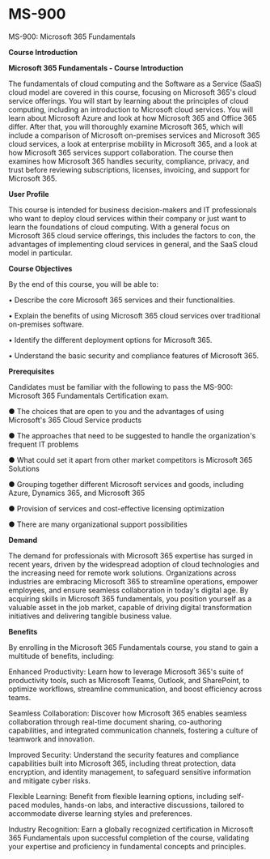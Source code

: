 # MS-900
MS-900: Microsoft 365 Fundamentals

**Course Introduction**


**Microsoft 365 Fundamentals - Course Introduction**

The fundamentals of cloud computing and the Software as a Service (SaaS) cloud model are covered in this course, focusing on Microsoft 365's cloud service offerings. You will start by learning about the principles of cloud computing, including an introduction to Microsoft cloud services. You will learn about Microsoft Azure and look at how Microsoft 365 and Office 365 differ. After that, you will thoroughly examine Microsoft 365, which will include a comparison of Microsoft on-premises services and Microsoft 365 cloud services, a look at enterprise mobility in Microsoft 365, and a look at how Microsoft 365 services support collaboration.
The course then examines how Microsoft 365 handles security, compliance, privacy, and trust before reviewing subscriptions, licenses, invoicing, and support for Microsoft 365.

**User Profile**

This course is intended for business decision-makers and IT professionals who want to deploy cloud services within their company or just want to learn the foundations of cloud computing. With a general focus on Microsoft 365 cloud service offerings, this includes the factors to con, the advantages of implementing cloud services in general, and the SaaS cloud model in particular.

**Course Objectives**

By the end of this course, you will be able to:

•	Describe the core Microsoft 365 services and their functionalities.

•	Explain the benefits of using Microsoft 365 cloud services over traditional on-premises software.

•	Identify the different deployment options for Microsoft 365.

•	Understand the basic security and compliance features of Microsoft 365.

**Prerequisites**

Candidates must be familiar with the following to pass the MS-900: Microsoft 365 Fundamentals Certification exam.

●	The choices that are open to you and the advantages of using Microsoft's 365 Cloud Service products

●	The approaches that need to be suggested to handle the organization's frequent IT problems

●	What could set it apart from other market competitors is Microsoft 365 Solutions

●	Grouping together different Microsoft services and goods, including Azure, Dynamics 365, and Microsoft 365

●	Provision of services and cost-effective licensing optimization

●	There are many organizational support possibilities

**Demand**

The demand for professionals with Microsoft 365 expertise has surged in recent years, driven by the widespread adoption of cloud technologies and the increasing need for remote work solutions. Organizations across industries are embracing Microsoft 365 to streamline operations, empower employees, and ensure seamless collaboration in today's digital age. By acquiring skills in Microsoft 365 fundamentals, you position yourself as a valuable asset in the job market, capable of driving digital transformation initiatives and delivering tangible business value.

**Benefits**

By enrolling in the Microsoft 365 Fundamentals course, you stand to gain a multitude of benefits, including:

Enhanced Productivity: Learn how to leverage Microsoft 365's suite of productivity tools, such as Microsoft Teams, Outlook, and SharePoint, to optimize workflows, streamline communication, and boost efficiency across teams.

Seamless Collaboration: Discover how Microsoft 365 enables seamless collaboration through real-time document sharing, co-authoring capabilities, and integrated communication channels, fostering a culture of teamwork and innovation.

Improved Security: Understand the security features and compliance capabilities built into Microsoft 365, including threat protection, data encryption, and identity management, to safeguard sensitive information and mitigate cyber risks.

Flexible Learning: Benefit from flexible learning options, including self-paced modules, hands-on labs, and interactive discussions, tailored to accommodate diverse learning styles and preferences.

Industry Recognition: Earn a globally recognized certification in Microsoft 365 Fundamentals upon successful completion of the course, validating your expertise and proficiency in fundamental concepts and principles.
 
